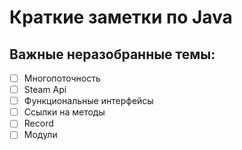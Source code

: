 # Краткие заметки по Java

## Важные неразобранные темы:
* [ ] Многопоточность
* [ ] Steam Api
* [ ] Функциональные интерфейсы
* [ ] Ссылки на методы
* [ ] Record
* [ ] Модули
